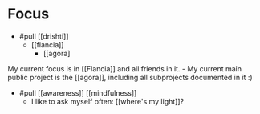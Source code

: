 # Focus
- #pull [[drishti]]
  - [[flancia]]
    - [[agora] 
    
My current focus is in [[Flancia]] and all friends in it.
	- My current main public project is the [[agora]], including all subprojects documented in it :)
- #pull [[awareness]] [[mindfulness]]
	- I like to ask myself often: [[where's my light]]?
